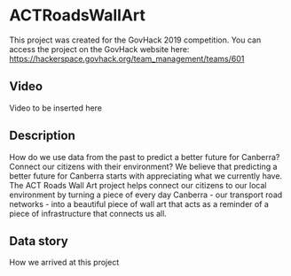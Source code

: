 # ACTRoadsWallArt
This project was created for the GovHack 2019 competition. You can access the project on the GovHack website here: https://hackerspace.govhack.org/team_management/teams/601
## Video
Video to be inserted here
## Description
How do we use data from the past to predict a better future for Canberra? Connect our citizens with their environment? We believe that predicting a better future for Canberra starts with appreciating what we currently have. The ACT Roads Wall Art project helps connect our citizens to our local environment by turning a piece of every day Canberra - our transport road networks - into a beautiful piece of wall art that acts as a reminder of a piece of infrastructure that connects us all.

## Data story
How we arrived at this project
